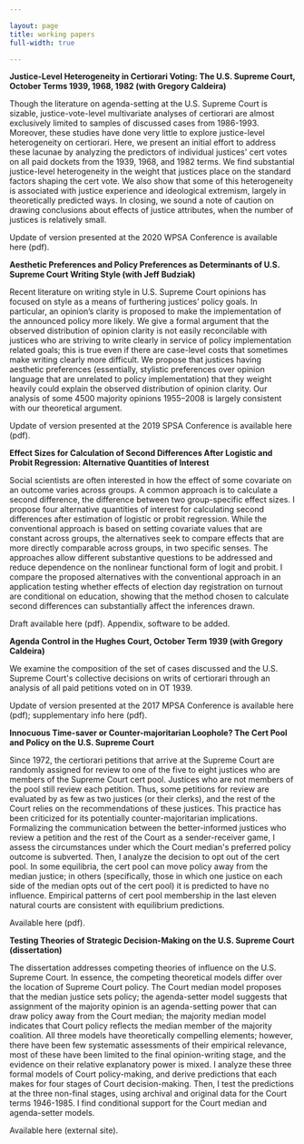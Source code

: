 ```yaml
---

layout: page
title: working papers
full-width: true

---
```


**Justice-Level Heterogeneity in Certiorari Voting: The U.S. Supreme Court, October Terms 1939, 1968, 1982 (with Gregory Caldeira)**

Though the literature on agenda-setting at the U.S. Supreme Court is sizable, justice-vote-level multivariate analyses of certiorari are almost exclusively limited to samples of discussed cases from 1986-1993.  Moreover, these studies have done very little to explore justice-level heterogeneity on certiorari.  Here, we present an initial effort to address these lacunae by analyzing the predictors of individual justices' cert votes on all paid dockets from the 1939, 1968, and 1982 terms. We find substantial justice-level heterogeneity in the weight that justices place on the standard factors shaping the cert vote.  We also show that some of this heterogeneity is associated with justice experience and ideological extremism, largely in theoretically predicted ways.  In closing, we sound a note of caution on drawing conclusions about effects of justice attributes, when the number of justices is relatively small.

Update of version presented at the 2020 WPSA Conference is available here (pdf).
<br/>



**Aesthetic Preferences and Policy Preferences as Determinants of U.S. Supreme Court Writing Style (with Jeff Budziak)**

Recent literature on writing style in U.S. Supreme Court opinions has focused on style as a means of furthering justices’ policy goals. In particular, an opinion’s clarity is proposed to make the implementation of the announced policy more likely. We give a formal argument that the observed distribution of opinion clarity is not easily reconcilable with justices who are striving to write clearly in service of policy implementation related goals; this is true even if there are case-level costs that sometimes make writing clearly more difficult. We propose that justices having aesthetic preferences (essentially, stylistic preferences over opinion language that are unrelated to policy implementation) that they weight heavily could explain the observed distribution of opinion clarity. Our analysis of some 4500 majority opinions 1955–2008 is largely consistent with our theoretical argument.

Update of version presented at the 2019 SPSA Conference is available here (pdf).


**Effect Sizes for Calculation of Second Differences After Logistic and Probit Regression: Alternative Quantities of Interest**

Social scientists are often interested in how the effect of some covariate on an outcome varies across groups. A common approach is to calculate a second difference, the difference between two group-specific effect sizes. I propose four alternative quantities of interest for calculating second differences after estimation of logistic or probit regression. While the conventional approach is based on setting covariate values that are constant
across groups, the alternatives seek to compare effects that are more directly comparable across groups, in two specific senses. The approaches allow different substantive questions to be addressed and reduce dependence on the nonlinear functional form of logit and probit. I compare the proposed alternatives with the conventional approach in an application testing whether effects of election day registration on turnout are conditional on education, showing that the method chosen to calculate second differences can substantially affect the inferences drawn.

Draft available here (pdf). Appendix, software to be added.


**Agenda Control in the Hughes Court, October Term 1939 (with Gregory Caldeira)**

We examine the composition of the set of cases discussed and the U.S. Supreme Court's collective decisions on writs of certiorari through an analysis of all paid petitions voted on in OT 1939.

Update of version presented at the 2017 MPSA Conference is available here (pdf); supplementary info here (pdf).


**Innocuous Time-saver or Counter-majoritarian Loophole? The Cert Pool and Policy on the U.S. Supreme Court**

Since 1972, the certiorari petitions that arrive at the Supreme Court are randomly assigned for review to one of the five to eight justices who are members of the Supreme Court cert pool. Justices who are not members of the pool still review each petition. Thus, some petitions for review are evaluated by as few as two justices (or their clerks), and the rest of the Court relies on the recommendations of these justices. This practice has been criticized for its potentially counter-majoritarian implications. Formalizing the communication between the better-informed justices who review a petition and the rest of the Court as a sender-receiver game, I assess the circumstances under which the Court median's preferred policy outcome is subverted. Then, I analyze the decision to opt out of the cert pool. In some equilibria, the cert pool can move policy away from the median justice; in others (specifically, those in which one justice on each side of the median opts out of the cert pool) it is predicted to have no influence. Empirical patterns of cert pool membership in the last eleven natural courts are consistent with equilibrium predictions.

Available here (pdf).


**Testing Theories of Strategic Decision-Making on the U.S. Supreme Court (dissertation)**

The dissertation addresses competing theories of influence on the U.S. Supreme Court. In essence, the competing theoretical models differ over the location of Supreme Court policy. The Court median model proposes that the median justice sets policy; the agenda-setter model suggests that assignment of the majority opinion is an agenda-setting power that can draw policy away from the Court median; the majority median model indicates that Court policy reflects the median member of the majority coalition. All three models have theoretically compelling elements; however, there have been few systematic assessments of their empirical relevance, most of these have been limited to the final opinion-writing stage, and the evidence on their relative explanatory power is mixed. I analyze these three formal models of Court policy-making, and derive predictions that each makes for four stages of Court decision-making. Then, I test the predictions at the three non-final stages, using archival and original data for the Court terms 1946-1985. I find conditional support for the Court median and agenda-setter models.

Available here (external site).


